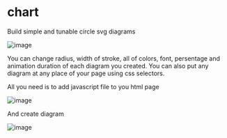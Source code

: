 # chart
Build simple and tunable circle svg diagrams

![image](https://pp.vk.me/c636629/v636629817/31a52/_Ba-ICVKnW4.jpg)

You can change radius, width of stroke, all of colors, font, persentage and animation duration of each diagram you created.
You can also put any diagram at any place of your page using css selectors.

All you need is to add javascript file to you html page

![image](https://pp.vk.me/c636629/v636629817/31a60/zyd6A7J5ClM.jpg)

And create diagram

![image](https://pp.vk.me/c636629/v636629817/31a59/XP1FcsWTq-Q.jpg)
